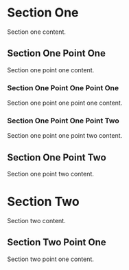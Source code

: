 # Section One

Section one content.

## Section One Point One

Section one point one content.

### Section One Point One Point One

Section one point one point one content.

### Section One Point One Point Two

Section one point one point two content.

## Section One Point Two

Section one point two content.

# Section Two

Section two content.

## Section Two Point One

Section two point one content.